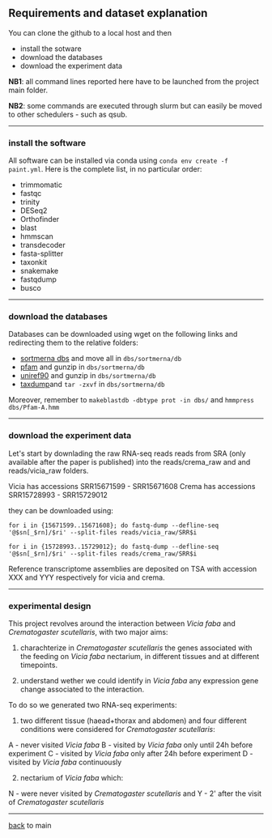 ## Requirements and dataset explanation

You can clone the github to a local host and then 

- install the sotware
- download the databases
- download the experiment data

**NB1**: all command lines reported here have to be launched from the project main folder.

**NB2**: some commands are executed through slurm but can easily be moved to other schedulers - such as qsub.

---

### install the software

All software can be installed via conda using ```conda env create -f paint.yml```. Here is the complete list, in no particular order:

- trimmomatic
- fastqc
- trinity
- DESeq2
- Orthofinder
- blast
- hmmscan
- transdecoder
- fasta-splitter
- taxonkit
- snakemake
- fastqdump
- busco

---

### download the databases 

Databases can be downloaded using wget on the following links and redirecting them to the relative folders:

- [sortmerna dbs](https://github.com/biocore/sortmerna/tree/master/data/rRNA_databases) and move all in ```dbs/sortmerna/db```
- [pfam](ftp://ftp.ebi.ac.uk/pub/databases/Pfam/current_release/Pfam-A.hmm.gz) and gunzip in ```dbs/sortmerna/db```
- [uniref90](https://ftp.uniprot.org/pub/databases/uniprot/uniref/uniref90/uniref90.fasta.gz) and gunzip in ```dbs/sortmerna/db```
- [taxdump](ftp://ftp.ncbi.nih.gov/pub/taxonomy/taxdump.tar.gz)and ```tar -zxvf``` in ```dbs/sortmerna/db```

Moreover, remember to ```makeblastdb -dbtype prot -in dbs/``` and ```hmmpress dbs/Pfam-A.hmm```

---

### download the experiment data

Let's start by downlading the raw RNA-seq reads reads from SRA (only available after the paper is published) into the reads/crema_raw and and reads/vicia_raw folders.

Vicia has accessions SRR15671599 - SRR15671608
Crema has accessions SRR15728993 - SRR15729012

they can be downloaded using:

```for i in {15671599..15671608}; do fastq-dump --defline-seq '@$sn[_$rn]/$ri' --split-files reads/vicia_raw/SRR$i```

```for i in {15728993..15729012}; do fastq-dump --defline-seq '@$sn[_$rn]/$ri' --split-files reads/crema_raw/SRR$i```

Reference transcriptome assemblies are deposited on TSA with accession XXX and YYY respectively for vicia and crema.

---

### experimental design

This project revolves around the interaction between _Vicia faba_ and _Crematogaster scutellaris_, with two major aims:

1. charachterize in _Crematogaster scutellaris_ the genes associated with the feeding on _Vicia faba_ nectarium, 
in different tissues and at different timepoints.

2. understand wether we could identify in _Vicia faba_ any expression gene change associated to the interaction.

To do so we generated two RNA-seq experiments:

1. two different tissue (haead+thorax and abdomen) and four different conditions were considered for _Crematogaster scutellaris_:

A - never visited _Vicia faba_
B - visited by _Vicia faba_ only until 24h before experiment
C - visited by _Vicia faba_ only after 24h before experiment 
D - visited by _Vicia faba_ continuously

2. nectarium of _Vicia faba_ which:

N - were never visited by _Crematogaster scutellaris_ and 
Y - 2' after the visit of _Crematogaster scutellaris_

---

[back](https://github.com/for-giobbe/PAINT) to main

